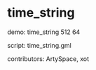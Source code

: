 time_string
===========

demo: time_string 512 64

script: time_string.gml

contributors: ArtySpace, xot
